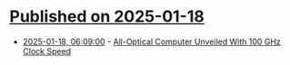 # [Published on 2025-01-18](index.md)

* [2025-01-18, 06:09:00](https://soylentnews.org/article.pl?sid=25/01/17/130231&from=rss) - [All-Optical Computer Unveiled With 100 GHz Clock Speed](https://soylentnews.org/article.pl?sid=25/01/17/130231&from=rss)

